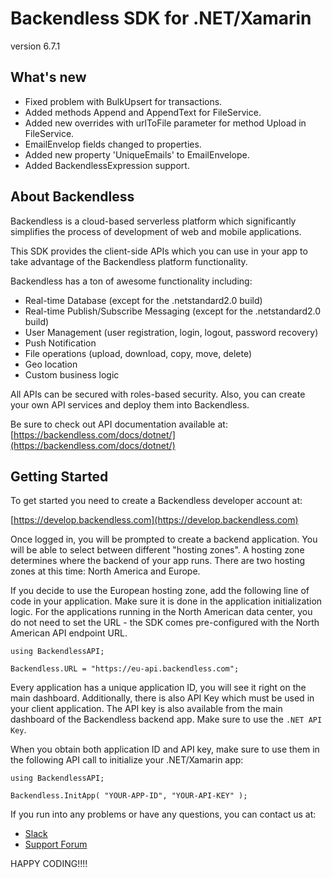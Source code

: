 # Backendless SDK for .NET/Xamarin

version 6.7.1
## What's new
* Fixed problem with BulkUpsert for transactions.
* Added methods Append and AppendText for FileService.
* Added new overrides with urlToFile parameter for method Upload in FileService.
* EmailEnvelop fields changed to properties.
* Added new property 'UniqueEmails' to EmailEnvelope.
* Added BackendlessExpression support.

## About Backendless
Backendless is a cloud-based serverless platform which significantly
simplifies the process of development of web and mobile applications.

This SDK provides the client-side APIs which you can use in your app
to take advantage of the Backendless platform functionality.

Backendless has a ton of awesome functionality including:
* Real-time Database (except for the .netstandard2.0 build)
* Real-time Publish/Subscribe Messaging (except for the .netstandard2.0 build)
* User Management (user registration, login, logout, password recovery)
* Push Notification
* File operations (upload, download, copy, move, delete)
* Geo location
* Custom business logic
 
All APIs can be secured with roles-based security. Also, you can create
your own API services and deploy them into Backendless.

Be sure to check out API documentation available at:
[https://backendless.com/docs/dotnet/](https://backendless.com/docs/dotnet/)

## Getting Started
To get started you need to create a Backendless developer account at:

[https://develop.backendless.com](https://develop.backendless.com)
                
Once logged in, you will be prompted to create a backend application. 
You will be able to select between different "hosting zones". A hosting
zone determines where the backend of your app runs. There are two hosting
zones at this time: North America and Europe.

If you decide to use the European hosting zone, add the following line of code 
in your application. Make sure it is done in the application initialization logic.
For the applications running in the North American data center, you do not need 
to set the URL - the SDK comes pre-configured with the North American API endpoint URL.

```
using BackendlessAPI;

Backendless.URL = "https://eu-api.backendless.com";
```

Every application has a unique application ID, you will see it right 
on the main dashboard. Additionally, there is also API Key which must
be used in your client application. The API key is also available
from the main dashboard of the Backendless backend app. Make sure to use
the `.NET API Key`. 

When you obtain both application ID and API key, make sure to use them
in the following API call to initialize your .NET/Xamarin app:
```
using BackendlessAPI;

Backendless.InitApp( "YOUR-APP-ID", "YOUR-API-KEY" );
```

If you run into any problems or have any questions, you can contact us at:
* [Slack](http://slack.backendless.com)
* [Support Forum](http://support.backendless.com)
   
HAPPY CODING!!!!